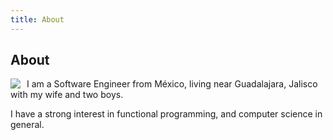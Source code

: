 ```yaml
---
title: About
---
```


About
-----

<img src="/resources/img/oscarvarto.jpg" class="img-rounded" style="float:left;margin:0 10px 0 0;" />


I am a Software Engineer from México, living near Guadalajara, Jalisco with my wife and two boys.

I have a strong interest in functional programming, and computer science in general.
